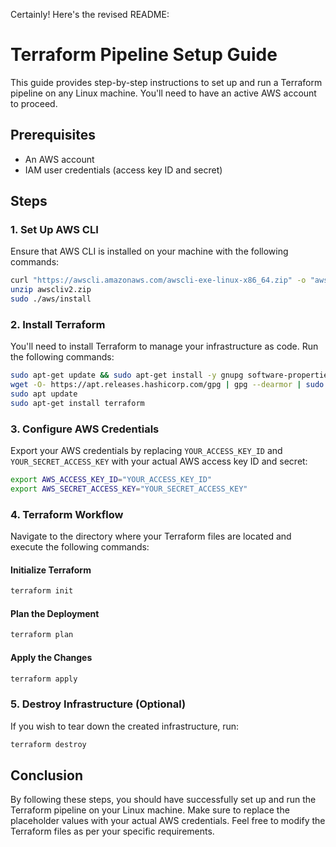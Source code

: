 Certainly! Here's the revised README:

# Terraform Pipeline Setup Guide

This guide provides step-by-step instructions to set up and run a Terraform pipeline on any Linux machine. You'll need to have an active AWS account to proceed.

## Prerequisites
- An AWS account
- IAM user credentials (access key ID and secret)

## Steps

### 1. Set Up AWS CLI
Ensure that AWS CLI is installed on your machine with the following commands:

```bash
curl "https://awscli.amazonaws.com/awscli-exe-linux-x86_64.zip" -o "awscliv2.zip"
unzip awscliv2.zip
sudo ./aws/install
```

### 2. Install Terraform
You'll need to install Terraform to manage your infrastructure as code. Run the following commands:

```bash
sudo apt-get update && sudo apt-get install -y gnupg software-properties-common
wget -O- https://apt.releases.hashicorp.com/gpg | gpg --dearmor | sudo tee /usr/share/keyrings/hashicorp-archive-keyring.gpg
sudo apt update
sudo apt-get install terraform
```

### 3. Configure AWS Credentials
Export your AWS credentials by replacing `YOUR_ACCESS_KEY_ID` and `YOUR_SECRET_ACCESS_KEY` with your actual AWS access key ID and secret:

```bash
export AWS_ACCESS_KEY_ID="YOUR_ACCESS_KEY_ID"
export AWS_SECRET_ACCESS_KEY="YOUR_SECRET_ACCESS_KEY"
```

### 4. Terraform Workflow
Navigate to the directory where your Terraform files are located and execute the following commands:

#### Initialize Terraform

```bash
terraform init
```

#### Plan the Deployment

```bash
terraform plan
```

#### Apply the Changes

```bash
terraform apply
```

### 5. Destroy Infrastructure (Optional)
If you wish to tear down the created infrastructure, run:

```bash
terraform destroy
```

## Conclusion
By following these steps, you should have successfully set up and run the Terraform pipeline on your Linux machine. Make sure to replace the placeholder values with your actual AWS credentials. Feel free to modify the Terraform files as per your specific requirements.